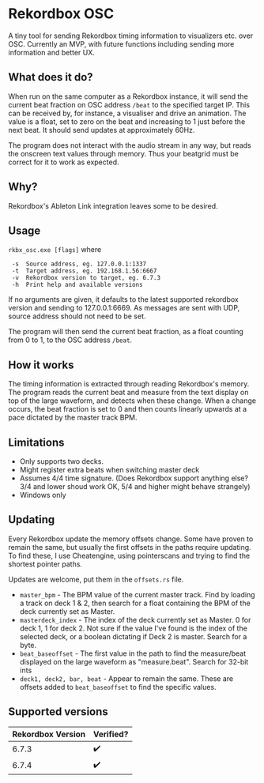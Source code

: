 # Rekordbox OSC
A tiny tool for sending Rekordbox timing information to visualizers etc. over OSC. 
Currently an MVP, with future functions including sending more information and better UX.

## What does it do?
When run on the same computer as a Rekordbox instance, it will send the current beat fraction on OSC address `/beat` to the specified target IP. This can be received by, for instance, a visualiser and drive an animation. The value is a float, set to zero on the beat and increasing to 1 just before the next beat. It should send updates at approximately 60Hz. 

The program does not interact with the audio stream in any way, but reads the onscreen text values through memory. Thus your beatgrid must be correct for it to work as expected. 

## Why?
Rekordbox's Ableton Link integration leaves some to be desired.

## Usage
`rkbx_osc.exe [flags]`
where
```
 -s  Source address, eg. 127.0.0.1:1337
 -t  Target address, eg. 192.168.1.56:6667
 -v  Rekordbox version to target, eg. 6.7.3
 -h  Print help and available versions
```
If no arguments are given, it defaults to the latest supported rekordbox version and sending to 127.0.0.1:6669. As messages are sent with UDP, source address should not need to be set.

The program will then send the current beat fraction, as a float counting from 0 to 1, to the OSC address `/beat`.

## How it works
The timing information is extracted through reading Rekordbox's memory. The program reads the current beat and measure from the text display on top of the large waveform, and detects when these change.
When a change occurs, the beat fraction is set to 0 and then counts linearly upwards at a pace dictated by the master track BPM.

## Limitations
- Only supports two decks.
- Might register extra beats when switching master deck
- Assumes 4/4 time signature. (Does Rekordbox support anything else? 3/4 and lower shoud work OK, 5/4 and higher might behave strangely)
- Windows only

## Updating
Every Rekordbox update the memory offsets change. Some have proven to remain the same, but usually the first offsets in the paths require updating. 
To find these, I use Cheatengine, using pointerscans and trying to find the shortest pointer paths.

Updates are welcome, put them in the `offsets.rs` file.

- `master_bpm` - The BPM value of the current master track. Find by loading a track on deck 1 & 2, then search for a float containing the BPM of the deck currently set as Master.
- `masterdeck_index` - The index of the deck currently set as Master. 0 for deck 1, 1 for deck 2. Not sure if the value I've found is the index of the selected deck, or a boolean dictating if Deck 2 is master. Search for a byte.
- `beat_baseoffset` - The first value in the path to find the measure/beat displayed on the large waveform as "measure.beat". Search for 32-bit ints
- `deck1, deck2, bar, beat` - Appear to remain the same. These are offsets added to `beat_baseoffset` to find the specific values.

## Supported versions
| Rekordbox Version  | Verified? |
| ----- | --- |
| 6.7.3 | ✔️ |
| 6.7.4 | ✔️ |
